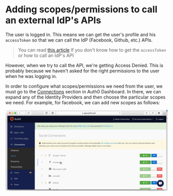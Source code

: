 # Adding scopes/permissions to call an external IdP's APIs

The user is logged in. This means we can get the user's profile and his `accessToken` so that we can call the IdP (Facebook, Github, etc.) APIs.

> You can read [this article](/calling-an-external-idp-api) If you don't know how to get the `accessToken` or how to call an IdP's API

However, when we try to call the API, we're getting Access Denied. This is probably because we haven't asked for the right permissions to the user when he was logging in. 

In order to configure what scopes/permissions we need from the user, we must go to the [Connections](https://app.auth0.com/#/connections/social) section in Auth0 Dashboard. In there, we can expand any of the Identity Providers and then choose the particular scopes we need. For example, for facebook, we can add new scopes as follows:

![Scopes for facebook](/media/articles/what-to-do-once-the-user-is-logged-in/adding-scopes-for-an-external-idp/scopes.gif)
